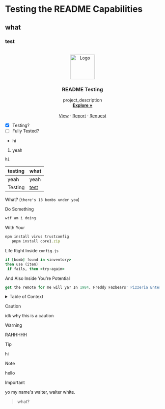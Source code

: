# Testing the README Capabilities
## what
### test

<!-- PROJECT LOGO -->
<br />
<div align="center">
  <a href="https://github.com/github_username/repo_name">
    <img src="https://encrypted-tbn0.gstatic.com/images?q=tbn:ANd9GcSH7TWcikqCrP03ZXabUhucy9bgNTvb_JE-GNvcuPUBMsVhjE9m:https://sumo.app/works/cute-frog-pfp-2jpg/image&s" alt="Logo" width="80" height="80">
  </a>

<h3 align="center">README Testing</h3>

  <p align="center">
    project_description
    <br />
    <a href="https://github.com/github_username/repo_name"><strong>Explore »</strong></a>
    <br />
    <br />
    <a href="https://github.com/github_username/repo_name">View</a>
    ·
    <a href="https://github.com/github_username/repo_name/issues/new?labels=bug&template=bug-report---.md">Report</a>
    ·
    <a href="https://github.com/github_username/repo_name/issues/new?labels=enhancement&template=feature-request---.md">Request</a>
  </p>
</div>

- [x] Testing?
- [ ] Fully Tested?
- hi
1. yeah
```
hi
```
| testing | what |
| - | - |
| yeah | yeah |
Testing | [test](https://www.youtube.com/watch?v=dQw4w9WgXcQ)

What? (`there's 13 bombs under you`)

Do Something
   ```js
   wtf am i doing
   ```
With Your
   ```ruby
   npm install virus trustconfig
      pnpm install core1.zip
   ```
Life Right Inside `config.js`
   ```ruby
if [bomb] found in <inventory>
  then use (item)
    if fails, then <try-again>
   ```
And Also Inside You're Potential
   ```js
   get the remote for me will ya? In 1984, Freddy Fazbears' Pizzeria Entertainment Company was created, 3 years later and the bite of '87 has happened, killing an innocent child.
   ```
<!-- TABLE OF CONTENTS -->
<details>
  <summary>Table of Context</summary>
  <ol>
    <li>
      <a href="#about-the-project">About The Iceberg Incident</a>
      <ul>
        <li><a href="#built-with">2001</a></li>
      </ul>
    </li>
    <li>
      <a href="#getting-started">I Hate Taxes</a>
      <ul>
        <li><a href="#prerequisites">Kill Myself</a></li>
        <li><a href="#installation">AHHHHHHHHHH</a></li>
      </ul>
    </li>
    <li><a href="#usage">IWannaEndSociety</a></li>
    <li><a href="#roadmap">ImKindaJoking</a></li>
    <li><a href="#contributing">LikeSeriously</a></li>
    <li><a href="#license">ItsJustAJoke</a></li>
    <li><a href="#contact">DontTakeThisSeriously</a></li>
    <li><a href="#acknowledgments">Alright?</a></li>
  </ol>
</details>

> [!CAUTION]
> idk why this is a caution

> [!WARNING]
> RAHHHHH

> [!TIP]
> hi

> [!NOTE]
> hello

> [!IMPORTANT]
> yo my name's walter, walter white.

> what?
